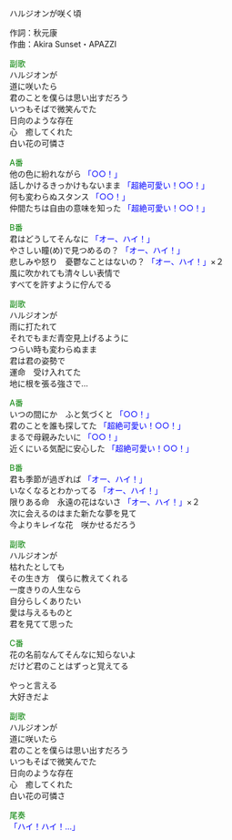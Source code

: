 ハルジオンが咲く頃  
  
作詞：秋元康  
作曲：Akira Sunset・APAZZI  
  
<font color=green>副歌</font>  
ハルジオンが  
道に咲いたら  
君のことを僕らは思い出すだろう  
いつもそばで微笑んでた  
日向のような存在  
心　癒してくれた  
白い花の可憐さ  
  
<font color=green>A番</font>  
他の色に紛れながら <font color=blue>「○○！」</font>   
話しかけるきっかけもないまま <font color=blue>「超絶可愛い！○○！」</font>   
何も変わらぬスタンス <font color=blue>「○○！」</font>   
仲間たちは自由の意味を知った <font color=blue>「超絶可愛い！○○！」</font>   
  
<font color=green>B番</font>  
君はどうしてそんなに <font color=blue>「オー、ハイ！」</font>  
やさしい瞳(め)で見つめるの？ <font color=blue>「オー、ハイ！」</font>   
悲しみや怒り　憂鬱なことはないの？ <font color=blue>「オー、ハイ！」</font>×２   
風に吹かれても清々しい表情で  
すべてを許すように佇んでる  
  
<font color=green>副歌</font>  
ハルジオンが  
雨に打たれて  
それでもまだ青空見上げるように  
つらい時も変わらぬまま  
君は君の姿勢で  
運命　受け入れてた  
地に根を張る強さで…  
  
<font color=green>A番</font>  
いつの間にか　ふと気づくと <font color=blue>「○○！」</font>   
君のことを誰も探してた <font color=blue>「超絶可愛い！○○！」</font>   
まるで母親みたいに <font color=blue>「○○！」</font>   
近くにいる気配に安心した <font color=blue>「超絶可愛い！○○！」</font>   
  
<font color=green>B番</font>  
君も季節が過ぎれば <font color=blue>「オー、ハイ！」</font>  
いなくなるとわかってる <font color=blue>「オー、ハイ！」</font>  
限りある命　永遠の花はないさ <font color=blue>「オー、ハイ！」</font>×２   
次に会えるのはまた新たな夢を見て  
今よりキレイな花　咲かせるだろう  
  
<font color=green>副歌</font>  
ハルジオンが  
枯れたとしても  
その生き方　僕らに教えてくれる  
一度きりの人生なら  
自分らしくありたい  
愛は与えるものと  
君を見てて思った  
  
<font color=green>C番</font>  
花の名前なんてそんなに知らないよ  
だけど君のことはずっと覚えてる  
  
やっと言える  
大好きだよ  
  
<font color=green>副歌</font>  
ハルジオンが  
道に咲いたら  
君のことを僕らは思い出すだろう  
いつもそばで微笑んでた  
日向のような存在  
心　癒してくれた  
白い花の可憐さ  
  
<font color=green>尾奏</font>  
<font color=blue>「ハイ！ハイ！…」</font>   

